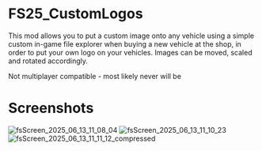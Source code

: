 # FS25_CustomLogos

This mod allows you to put a custom image onto any vehicle using a simple custom in-game file explorer when buying a new vehicle at the shop, in order to put your own logo on your vehicles. Images can be moved, scaled and rotated accordingly.

Not multiplayer compatible - most likely never will be

# Screenshots
![fsScreen_2025_06_13_11_08_04](https://github.com/user-attachments/assets/65711211-24d7-4a79-8aa8-03f3072d0917)
![fsScreen_2025_06_13_11_10_23](https://github.com/user-attachments/assets/2a617b27-a825-4ea7-b93d-4b65f9c9f322)
![fsScreen_2025_06_13_11_11_12_compressed](https://github.com/user-attachments/assets/e4bcb1be-0e83-4448-b5be-234b59ccb37d)
